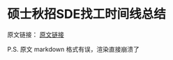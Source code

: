 # 硕士秋招SDE找工时间线总结

原文链接： [原文链接](https://github.com/yiyangiliu/US-MS-CS-Student-Find-A-Job/blob/master/README.md)

P.S. 原文 markdown 格式有误，渲染直接崩溃了
